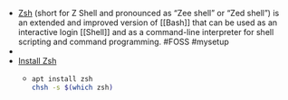 - [Zsh](https://www.zsh.org/) (short for Z Shell and pronounced as “Zee shell” or “Zed shell”) is an extended and improved version of [[Bash]] that can be used as an interactive login [[Shell]] and as a command-line interpreter for shell scripting and command programming. #FOSS #mysetup
-
- [Install Zsh](https://github.com/ohmyzsh/ohmyzsh/wiki/Installing-ZSH#install-and-set-up-zsh-as-default)
	- ```bash
	  apt install zsh
	  chsh -s $(which zsh)
	  ```